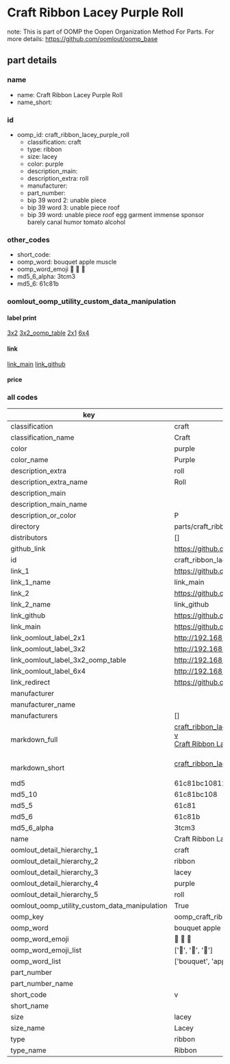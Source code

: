 # Craft Ribbon Lacey Purple Roll  

note: This is part of OOMP the Oopen Organization Method For Parts. For more details: https://github.com/oomlout/oomp_base

##  part details
  







### name
* name: Craft Ribbon Lacey Purple Roll
* name_short: 
### id
* oomp_id: craft_ribbon_lacey_purple_roll
  * classification: craft
  * type: ribbon
  * size: lacey
  * color: purple
  * description_main: 
  * description_extra: roll
  * manufacturer: 
  * part_number: 
  * bip 39 word 2: unable piece
  * bip 39 word 3: unable piece roof
  * bip 39 word: unable piece roof egg garment immense sponsor barely canal humor tomato alcohol

### other_codes
* short_code: 
* oomp_word: bouquet apple muscle
* oomp_word_emoji :bouquet: :apple: :muscle:
* md5_6_alpha: 3tcm3
* md5_6: 61c81b






### oomlout_oomp_utility_custom_data_manipulation
#### label print
[3x2](http://192.168.1.245:1112/?label=oomp%203tcm3)
[3x2_oomp_table](http://192.168.1.108:1112/?label=oomp%203tcm3)
[2x1](http://192.168.1.242:1112/?label=oomp%203tcm3)
[6x4](http://192.168.1.55:1112/?label=oomp%203tcm3)    

#### link

[link_main](https://github.com/oomlout/oomlout_oomp_version_1_messy/tree/main/parts/craft_ribbon_lacey_purple_roll) [link_github](https://github.com/oomlout/oomlout_oomp_version_1_messy/tree/main/parts/craft_ribbon_lacey_purple_roll)                             

#### price







### all codes 
| key | value |  
| --- | --- |  
| classification | craft |  
| classification_name | Craft |  
| color | purple |  
| color_name | Purple |  
| description_extra | roll |  
| description_extra_name | Roll |  
| description_main |  |  
| description_main_name |  |  
| description_or_color | P  |  
| directory | parts/craft_ribbon_lacey_purple_roll |  
| distributors | [] |  
| github_link | https://github.com/oomlout/oomlout_oomp_part_src/tree/main/parts/craft_ribbon_lacey_purple_roll |  
| id | craft_ribbon_lacey_purple_roll |  
| link_1 | https://github.com/oomlout/oomlout_oomp_version_1_messy/tree/main/parts/craft_ribbon_lacey_purple_roll |  
| link_1_name | link_main |  
| link_2 | https://github.com/oomlout/oomlout_oomp_version_1_messy/tree/main/parts/craft_ribbon_lacey_purple_roll |  
| link_2_name | link_github |  
| link_github | https://github.com/oomlout/oomlout_oomp_version_1_messy/tree/main/parts/craft_ribbon_lacey_purple_roll |  
| link_main | https://github.com/oomlout/oomlout_oomp_version_1_messy/tree/main/parts/craft_ribbon_lacey_purple_roll |  
| link_oomlout_label_2x1 | http://192.168.1.242:1112/?label=oomp%203tcm3 |  
| link_oomlout_label_3x2 | http://192.168.1.245:1112/?label=oomp%203tcm3 |  
| link_oomlout_label_3x2_oomp_table | http://192.168.1.108:1112/?label=oomp%203tcm3 |  
| link_oomlout_label_6x4 | http://192.168.1.55:1112/?label=oomp%203tcm3 |  
| link_redirect | https://github.com/oomlout/oomlout_oomp_version_1_messy/tree/main/parts/craft_ribbon_lacey_purple_roll |  
| manufacturer |  |  
| manufacturer_name |  |  
| manufacturers | [] |  
| markdown_full | [craft_ribbon_lacey_purple_roll](none)<br>[v](none)<br>[Craft Ribbon Lacey Purple Roll](none)<br><br> |  
| markdown_short | [craft_ribbon_lacey_purple_roll](none)<br><br> |  
| md5 | 61c81bc108129a4dc62ff46d77691f62 |  
| md5_10 | 61c81bc108 |  
| md5_5 | 61c81 |  
| md5_6 | 61c81b |  
| md5_6_alpha | 3tcm3 |  
| name | Craft Ribbon Lacey Purple Roll |  
| oomlout_detail_hierarchy_1 | craft |  
| oomlout_detail_hierarchy_2 | ribbon |  
| oomlout_detail_hierarchy_3 | lacey |  
| oomlout_detail_hierarchy_4 | purple |  
| oomlout_detail_hierarchy_5 | roll |  
| oomlout_oomp_utility_custom_data_manipulation | True |  
| oomp_key | oomp_craft_ribbon_lacey_purple_roll |  
| oomp_word | bouquet apple muscle |  
| oomp_word_emoji | :bouquet: :apple: :muscle: |  
| oomp_word_emoji_list | [':bouquet:', ':apple:', ':muscle:'] |  
| oomp_word_list | ['bouquet', 'apple', 'muscle'] |  
| part_number |  |  
| part_number_name |  |  
| short_code | v |  
| short_name |  |  
| size | lacey |  
| size_name | Lacey |  
| type | ribbon |  
| type_name | Ribbon |  
